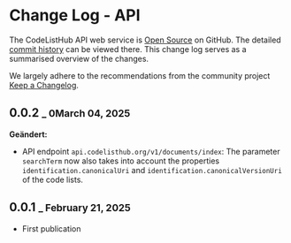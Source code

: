 # Change Log - API

The CodeListHub API web service is [Open Source](https://github.com/openpotato/codelisthub) on GitHub. The detailed [commit history](https://github.com/openpotato/codelisthub/commits/develop/) can be viewed there. This change log serves as a summarised overview of the changes.

We largely adhere to the recommendations from the community project [Keep a Changelog](https://keepachangelog.com).

## 0.0.2 <small>_ 0March 04, 2025</small>

**Geändert:**

+ API endpoint `api.codelisthub.org/v1/documents/index`: The parameter `searchTerm` now also takes into account the properties `identification.canonicalUri` and `identification.canonicalVersionUri` of the code lists.

## 0.0.1 <small>_ February 21, 2025</small>

+ First publication
